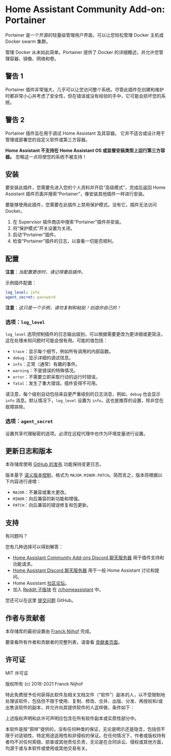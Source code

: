 # Home Assistant Community Add-on: Portainer

Portainer 是一个开源的轻量级管理用户界面，可以让您轻松管理 Docker 主机或 Docker swarm 集群。

管理 Docker 从未如此简单。Portainer 提供了 Docker 的详细概述，并允许您管理容器、镜像、网络和卷。

## 警告 1

Portainer 插件非常强大，几乎可以让您访问整个系统。尽管此插件在创建和维护时都非常小心并考虑了安全性，但在错误或没有经验的手中，它可能会损坏您的系统。

## 警告 2

Portainer 插件旨在用于调试 Home Assistant 及其容器。
它并不适合或设计用于管理或部署您的自定义软件或第三方容器。

**Home Assistant 不支持在 Home Assistant OS 或监督安装类型上运行第三方容器。** 忽略这一点将使您的系统不被支持！

## 安装

要安装此插件，您需要先进入您的个人资料并开启“高级模式”，完成后返回 Home Assistant 插件页面并搜索“Portainer”，像安装其他插件一样进行安装。

要能够使用此插件，您需要在此插件上禁用保护模式。没有它，插件无法访问 Docker。

1. 在 Supervisor 插件商店中搜索“Portainer”插件并安装。
1. 将“保护模式”开关设置为关闭。
1. 启动“Portainer”插件。
1. 检查“Portainer”插件的日志，以查看一切是否顺利。

## 配置

**注意**：_当配置更改时，请记得重启插件。_

示例插件配置：

```yaml
log_level: info
agent_secret: password
```

**注意**：_这只是一个示例，请勿复制和粘贴！创造你自己的！_

### 选项：`log_level`

`log_level` 选项控制插件的日志输出级别，可以根据需要更改为更详细或更简洁，这在处理未知问题时可能会很有用。可能的值包括：

- `trace`：显示每个细节，例如所有调用的内部函数。
- `debug`：显示详细的调试信息。
- `info`：正常（通常）有趣的事件。
- `warning`：不是错误的特殊情况。
- `error`：不需要立即采取行动的运行时错误。
- `fatal`：发生了重大错误。插件变得不可用。

请注意，每个级别自动包括来自更严重级别的日志消息，例如，`debug` 也会显示 `info` 消息。默认情况下，`log_level` 设置为 `info`，这也是推荐的设置，除非您在故障排除。

### 选项：`agent_secret`

设置共享代理秘密的选项。必须在远程代理中也作为环境变量进行设置。

## 更新日志和版本

本存储库使用 [GitHub 的发布][releases] 功能保持变更日志。

版本基于 [语义版本控制][semver]，格式为 `MAJOR.MINOR.PATCH`。简而言之，版本将根据以下内容进行递增：

- `MAJOR`：不兼容或重大更改。
- `MINOR`：向后兼容的新功能和增强。
- `PATCH`：向后兼容的错误修复和包更新。

## 支持

有问题吗？

您有几种选择可以得到解答：

- [Home Assistant Community Add-ons Discord 聊天服务器][discord] 用于插件支持和功能请求。
- [Home Assistant Discord 聊天服务器][discord-ha] 用于一般 Home Assistant 讨论和提问。
- Home Assistant [社区论坛][forum]。
- 加入 [Reddit 子版块][reddit] 在 [/r/homeassistant][reddit] 中。

您还可以在这里 [提交问题][issue] GitHub。

## 作者与贡献者

本存储库的最初设置由 [Franck Nijhof][frenck] 完成。

要查看所有作者和贡献者的完整列表，请查看 [贡献者页面][contributors]。

## 许可证

MIT 许可证

版权所有 (c) 2018-2021 Franck Nijhof

特此免费授予任何获得此软件及相关文档文件（“软件”）副本的人，以不受限制地处理该软件，包括但不限于使用、复制、修改、合并、出版、分发、再授权和/或出售该软件的副本，并允许向其提供软件的人这样做，条件如下：

上述版权声明和此许可声明应包含在所有软件副本或实质性部分中。

本软件是按“原样”提供的，没有任何种类的保证，无论是明示还是隐含，包括但不限于对适销性、特定用途适用性和非侵权的保证。在任何情况下，作者或版权持有者均不对任何索赔、损害或其他责任负责，无论是在合同诉讼、侵权或其他方面，均源于或与本软件或使用或其他交易有关。

[contributors]: https://github.com/hassio-addons/addon-portainer/graphs/contributors
[discord-ha]: https://discord.gg/c5DvZ4e
[discord]: https://discord.me/hassioaddons
[forum]: https://community.home-assistant.io/t/home-assistant-community-add-on-portainer/68836?u=frenck
[frenck]: https://github.com/frenck
[issue]: https://github.com/hassio-addons/addon-portainer/issues
[reddit]: https://reddit.com/r/homeassistant
[releases]: https://github.com/hassio-addons/addon-portainer/releases
[semver]: http://semver.org/spec/v2.0.0.htm